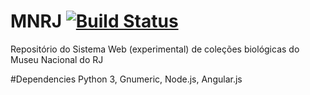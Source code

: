 # MNRJ [![Build Status](https://travis-ci.org/raulsenaferreira/MNRJ.svg)](https://travis-ci.org/raulsenaferreira/MNRJ)
Repositório do Sistema Web (experimental) de coleções biológicas do Museu Nacional do RJ


#Dependencies
Python 3, Gnumeric, Node.js, Angular.js
